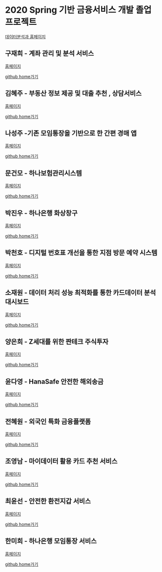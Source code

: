 

# 2020 Spring 기반 금융서비스 개발 졸업 프로젝트
<p><a href="https://koposoftware.github.io/">데이터분석과 홈페이지</a></p>

## 구재희 - 계좌 관리 및 분석 서비스
<p><a href="https://koposoftware.github.io/2020_9_jhkoo">홈페이지</a></p>
<p><a href="https://github.com/koposoftware/2020_9_jhkoo">github home가기</a></p>


## 김혜주 - 부동산 정보 제공 및 대출 추천 , 상담서비스
<p><a href="https://koposoftware.github.io/2020_1_hjkim">홈페이지</a></p>
<p><a href="https://github.com/koposoftware/2020_1_hjkim">github home가기</a></p>


## 나성주 -기존 모임통장을 기반으로 한 간편 경매 앱
<p><a href="https://koposoftware.github.io/2020_19_sjna/">홈페이지</a></p>
<p><a href="https://github.com/koposoftware/2020_11_sjna">github home가기</a></p>


## 문건모 - 하나보험관리시스템
<p><a href="https://koposoftware.github.io/2020_2_gmmoon">홈페이지</a></p>
<p><a href="https://github.com/koposoftware/2020_2_gmmoon">github home가기</a></p>


## 박진우 - 하나은행 화상창구
<p><a href="https://koposoftware.github.io/2020_12_jwpark">홈페이지</a></p>
<p><a href="https://github.com/koposoftware/2020_12_jwpark">github home가기</a></p>


## 박천호 - 디지털 번호표 개선을 통한 지점 방문 예약 시스템
<p><a href="https://koposoftware.github.io/2020_13_chpark">홈페이지</a></p>
<p><a href="https://github.com/koposoftware/2020_13_chpark">github home가기</a></p>


## 소재원 - 데이터 처리 성능 최적화를 통한 카드데이터 분석 대시보드
<p><a href="https://koposoftware.github.io/2020_3_jwso">홈페이지</a></p>
<p><a href="https://github.com/koposoftware/2020_3_jwso">github home가기</a></p>

 
## 양은희 - Z세대를 위한 짠테크 주식투자
<p><a href="https://koposoftware.github.io/2020_15_ehyang">홈페이지</a></p>
<p><a href="https://github.com/koposoftware/2020_15_ehyang">github home가기</a></p>


## 윤다영 - HanaSafe 안전한 해외송금
<p><a href="https://koposoftware.github.io/2020_16_dyyoon">홈페이지</a></p>
<p><a href="https://github.com/koposoftware/2020_16_dyyoon">github home가기</a></p>


## 전혜원 - 외국인 특화 금융플랫폼
<p><a href="https://koposoftware.github.io/2020_6_hwjeon">홈페이지</a></p>
<p><a href="https://github.com/koposoftware/2020_6_hwjeon">github home가기</a></p>


## 조영남 - 마이데이터 활용 카드 추천 서비스
<p><a href="https://koposoftware.github.io/2020_7_yncho">홈페이지</a></p>
<p><a href="https://github.com/koposoftware/2020_7_yncho">github home가기</a></p>


## 최윤선 - 안전한 환전지갑 서비스
<p><a href="https://koposoftware.github.io/2020_17_yschoi">홈페이지</a></p>
<p><a href="https://github.com/koposoftware/2020_17_yschoi">github home가기</a></p>


## 한미희 - 하나은행 모임통장 서비스
<p><a href="https://koposoftware.github.io/2020_8_mhhan">홈페이지</a></p>
<p><a href="https://github.com/koposoftware/2020_8_mhhan">github home가기</a></p>
